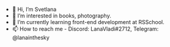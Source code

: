 - 👋 Hi, I’m Svetlana
- 👀 I’m interested in books, photography.
- 🌱 I’m currently learning front-end development at RSSchool.
- 📫 How to reach me - Discord: LanaVladi#2712, Telegram: @lanainthesky

<!---
LanaVladi/LanaVladi is a ✨ special ✨ repository because its `README.md` (this file) appears on your GitHub profile.
You can click the Preview link to take a look at your changes. - 💞️ I’m looking to collaborate on ...
--->
